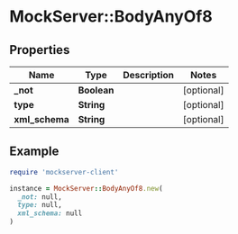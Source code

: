 # MockServer::BodyAnyOf8

## Properties

| Name | Type | Description | Notes |
| ---- | ---- | ----------- | ----- |
| **_not** | **Boolean** |  | [optional] |
| **type** | **String** |  | [optional] |
| **xml_schema** | **String** |  | [optional] |

## Example

```ruby
require 'mockserver-client'

instance = MockServer::BodyAnyOf8.new(
  _not: null,
  type: null,
  xml_schema: null
)
```

